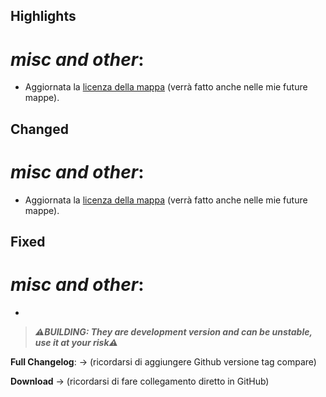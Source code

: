 ## Highlights

# _misc and other_:

- Aggiornata la [licenza della mappa](https://loweredgames.github.io/license.html) (verrà fatto anche nelle mie future mappe).

## Changed

# _misc and other_:

- Aggiornata la [licenza della mappa](https://loweredgames.github.io/license.html) (verrà fatto anche nelle mie future mappe).

## Fixed

# _misc and other_:

- 

> _**⚠️BUILDING: They are development version and can be unstable, use it at your risk⚠️**_

**Full Changelog**: -> (ricordarsi di aggiungere Github versione tag compare)

**Download** -> (ricordarsi di fare collegamento diretto in GitHub)